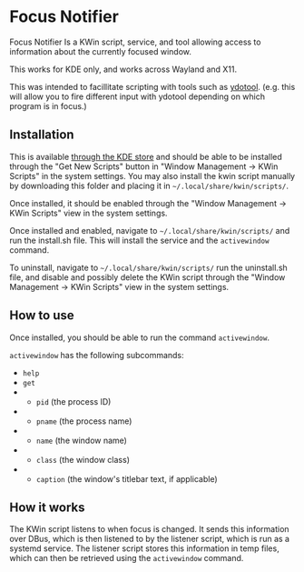# Focus Notifier

Focus Notifier Is a KWin script, service, and tool allowing access to information about the currently focused window.

This works for KDE only, and works across Wayland and X11.

This was intended to facillitate scripting with tools such as [ydotool](https://github.com/ReimuNotMoe/ydotool). (e.g. this will allow you to fire different input with ydotool depending on which program is in focus.)

## Installation

This is available [through the KDE store](https://store.kde.org/p/2080303) and should be able to be installed through the "Get New Scripts" button in "Window Management -> KWin Scripts" in the system settings. You may also install the kwin script manually by downloading this folder and placing it in `~/.local/share/kwin/scripts/`.

Once installed, it should be enabled through the "Window Management -> KWin Scripts" view in the system settings.

Once installed and enabled, navigate to `~/.local/share/kwin/scripts/` and run the install.sh file. This will install the service and the `activewindow` command.

To uninstall, navigate to `~/.local/share/kwin/scripts/` run the uninstall.sh file, and disable and possibly delete the KWin script through the "Window Management -> KWin Scripts" view in the system settings.

## How to use

Once installed, you should be able to run the command `activewindow`.

`activewindow` has the following subcommands:

- `help`
- `get`
- - `pid` (the process ID)
- - `pname` (the process name)
- - `name` (the window name)
- - `class` (the window class)
- - `caption` (the window's titlebar text, if applicable)

## How it works

The KWin script listens to when focus is changed. It sends this information over DBus, which is then listened to by the listener script, which is run as a systemd service. The listener script stores this information in temp files, which can then be retrieved using the `activewindow` command.
